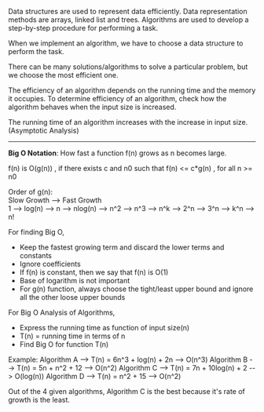 Data structures are used to represent data efficiently. Data representation methods are arrays, linked list and
trees. Algorithms are used to develop a step-by-step procedure for performing a task.
    
When we implement an algorithm, we have to choose a data structure to perform the task.

There can be many solutions/algorithms to solve a particular problem, but we choose the most efficient one.

The efficiency of an algorithm depends on the running time and the memory it occupies. To determine efficiency of
  an algorithm, check how the algorithm behaves when the input size is increased.
    
The running time of an algorithm increases with the increase in input size. (Asymptotic Analysis)
<hr>

 <b>Big O Notation</b>: How fast a function f(n) grows as n becomes large.

f(n) is O(g(n)) , if there exists c and n0 such that
f(n) <= c*g(n) , for all n >= n0

Order of g(n):<br>Slow Growth --> Fast Growth<br> 
               1 --> log(n) --> n --> nlog(n) --> n^2 --> n^3 --> n^k --> 2^n --> 3^n --> k^n --> n!

For finding Big O, 
- Keep the fastest growing term and discard the lower terms and constants
- Ignore coefficients
- If f(n) is constant, then we say that f(n) is O(1)
- Base of logarithm is not important
- For g(n) function, always choose the tight/least upper bound and ignore all the other loose upper bounds

For Big O Analysis of Algorithms, 
- Express the running time as function of input size(n)
- T(n) = running time in terms of n
- Find Big O for function T(n)

Example:
Algorithm A --> T(n) = 6n^3 + log(n) + 2n        --> O(n^3)
Algorithm B --> T(n) = 5n + n^2 + 12             --> O(n^2)
Algorithm C --> T(n) = 7n + 10log(n) + 2         --> O(log(n))
Algorithm D --> T(n) = n^2 + 15                  --> O(n^2)

Out of the 4 given algorithms, Algorithm C is the best because it's rate of growth is the least.

